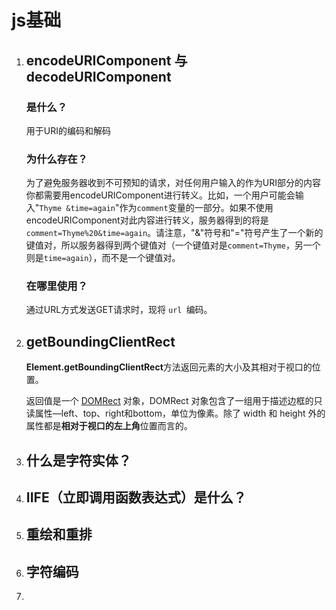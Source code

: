 # js基础

1. ## encodeURIComponent 与 decodeURIComponent

   ### 是什么？

   用于URI的编码和解码

   ### 为什么存在？

   为了避免服务器收到不可预知的请求，对任何用户输入的作为URI部分的内容你都需要用encodeURIComponent进行转义。比如，一个用户可能会输入"`Thyme &time=again`"作为`comment`变量的一部分。如果不使用encodeURIComponent对此内容进行转义，服务器得到的将是`comment=Thyme%20&time=again`。请注意，"&"符号和"="符号产生了一个新的键值对，所以服务器得到两个键值对（一个键值对是`comment=Thyme`，另一个则是`time=again`），而不是一个键值对。

   ### 在哪里使用？

   通过URL方式发送GET请求时，现将 `url `编码。

2. ## getBoundingClientRect

   **Element.getBoundingClientRect**方法返回元素的大小及其相对于视口的位置。

   返回值是一个 [DOMRect](https://developer.mozilla.org/zh-CN/docs/Mozilla/Tech/XPCOM/Reference/Interface/nsIDOMClientRect) 对象，DOMRect 对象包含了一组用于描述边框的只读属性—left、top、right和bottom，单位为像素。除了 width 和 height 外的属性都是**相对于视口的左上角**位置而言的。

3. ## 什么是字符实体？

4. ## IIFE（立即调用函数表达式）是什么？

5. ## 重绘和重排

6. ## 字符编码

7. 